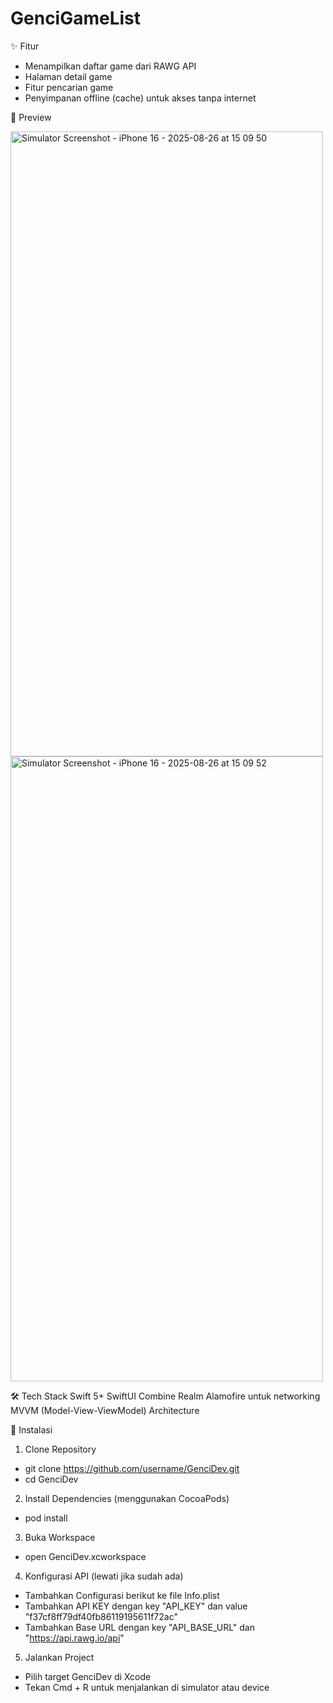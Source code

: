 # GenciGameList
✨ Fitur

- Menampilkan daftar game dari RAWG API
- Halaman detail game
- Fitur pencarian game
- Penyimpanan offline (cache) untuk akses tanpa internet

📱 Preview

<img width="500" height="1000" alt="Simulator Screenshot - iPhone 16 - 2025-08-26 at 15 09 50" src="https://github.com/user-attachments/assets/4def0138-63a6-4e26-adf8-d6b0987cb416" />
<img width="500" height="1000" alt="Simulator Screenshot - iPhone 16 - 2025-08-26 at 15 09 52" src="https://github.com/user-attachments/assets/f637aeea-07e4-4de6-afc0-c5da4599282d" />

🛠️ Tech Stack
Swift 5+
SwiftUI
Combine
Realm
Alamofire untuk networking
MVVM (Model-View-ViewModel) Architecture

🚀 Instalasi
1. Clone Repository
- git clone https://github.com/username/GenciDev.git
- cd GenciDev
2. Install Dependencies (menggunakan CocoaPods)
- pod install
3. Buka Workspace
- open GenciDev.xcworkspace
4. Konfigurasi API (lewati jika sudah ada)
- Tambahkan Configurasi berikut ke file Info.plist
- Tambahkan API KEY dengan key "API_KEY" dan value "f37cf8ff79df40fb86119195611f72ac"
- Tambahkan Base URL dengan key "API_BASE_URL" dan  "https://api.rawg.io/api"
5. Jalankan Project
- Pilih target GenciDev di Xcode
- Tekan Cmd + R untuk menjalankan di simulator atau device
